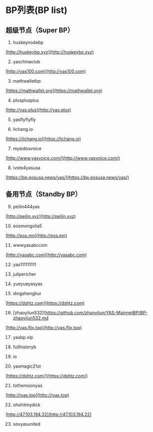 # BP列表(BP list)

## 超级节点（Super BP）
1. huskeynodebp 

  [http://huskeybp.xyz](http://huskeybp.xyz)

2. yaschinaclub

  [http://yas100.com](http://yas100.com)

3. mathwalletbp

  [https://mathwallet.org](https://mathwallet.org)
  
4. plusplusplus

  [http://yas.plus](http://yas.plus)
  
5. yasflyflyfly

6. lichang.io

  [https://lichang.io](https://lichang.io)
  
7. myeidosvoice

  [http://www.yasvoice.com/](http://www.yasvoice.com/)

8. ivote4yasusa

  [https://bp.eosusa.news/yas/](https://bp.eosusa.news/yas/)

## 备用节点（Standby BP）
9. peilin444yas

  [http://peilin.xyz](http://peilin.xyz)

10. eosmongolia5

  [http://eos.mn](http://eos.mn)

11. wwwyasabccom

  [http://yasabc.com](http://yasabc.com)

12. yas111111111

13. julipericher

14. yueyueyasyas

15. dingshenghui

  [https://dshtz.com](https://dshtz.com)

16. [zhaoyilun532](https://github.com/zhaoyilun/YAS-MainnetBP/BP-zhaoyilun532.md

  [http://yas.fljx.top](http://yas.fljx.top)

17. yasbp.vip

18. fullhistoryb

19. io

20. yasmagic21st
  
  [https://dshtz.com/](https://dshtz.com/)
    
21. tothemoonyas

  [http://iyas.top](http://iyas.top)


22. ohshitmydick

  [http://47.103.194.22](http://47.103.194.22)

23. sovyasunited
